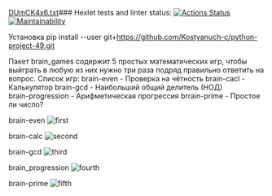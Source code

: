 [DUmCK4x6.txt](https://github.com/Kostyanuch-c/python-project-49/files/14229069/DUmCK4x6.txt)### Hexlet tests and linter status:
[![Actions Status](https://github.com/Kostyanuch-c/python-project-49/actions/workflows/hexlet-check.yml/badge.svg)](https://github.com/Kostyanuch-c/python-project-49/actions)
[![Maintainability](https://api.codeclimate.com/v1/badges/aac79767b858ddc9654e/maintainability)](https://codeclimate.com/github/Kostyanuch-c/python-project-49/maintainability)

Установка 
pip install --user git+https://github.com/Kostyanuch-c/python-project-49.git

Пакет brain_games содержит 5 простых математических игр, чтобы выйграть в любую из них нужно три раза подряд правильно ответить на вопрос. 
Список игр:
brain-even - Проверка на чётность
brain-cacl - Калькулятор
brain-gcd - Наибольший общий делитель (НОД)   
brain-progression - Арифметическая прогрессия
brrain-prime - Простое ли число?

brain-even
![first](https://github.com/Kostyanuch-c/python-project-49/assets/98832310/8b0ceff1-b092-4dfe-a967-5dc45e73e53f)

brain-calc
![second](https://github.com/Kostyanuch-c/python-project-49/assets/98832310/006c0769-12fe-4e9d-823c-db1f84047d6d)

brain-gcd
![third](https://github.com/Kostyanuch-c/python-project-49/assets/98832310/4eba0987-2338-423f-9184-17cd5ff48445)

brain_progression
![fourth](https://github.com/Kostyanuch-c/python-project-49/assets/98832310/78f56359-d2f6-4c42-abd2-3812db226a11)

brain-prime
![fifth](https://github.com/Kostyanuch-c/python-project-49/assets/98832310/30455ac7-b377-4017-92e7-68fd3565290c)


